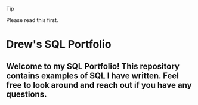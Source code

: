 > [!TIP]
> Please read this first.


# Drew's SQL Portfolio

## Welcome to my SQL Portfolio! This repository contains examples of SQL I have written. Feel free to look around and reach out if you have any questions. 
